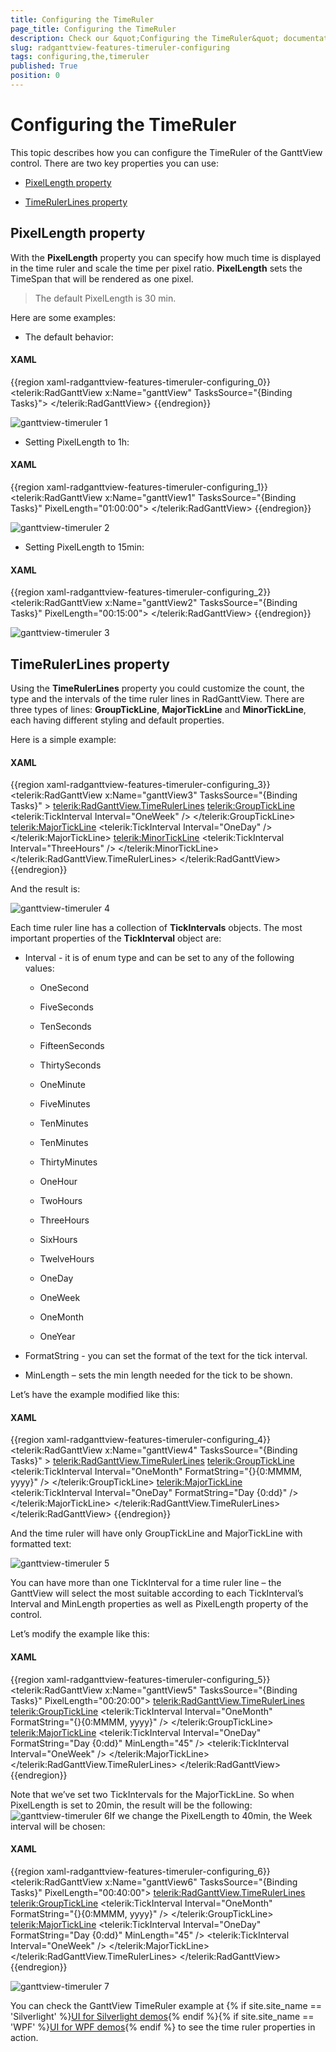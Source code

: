 ```yaml
---
title: Configuring the TimeRuler
page_title: Configuring the TimeRuler
description: Check our &quot;Configuring the TimeRuler&quot; documentation article for the RadGanttView WPF control.
slug: radganttview-features-timeruler-configuring
tags: configuring,the,timeruler
published: True
position: 0
---
```


# Configuring the TimeRuler

This topic describes how you can configure the TimeRuler of the GanttView control. There are two key properties you can use:

* [PixelLength property](#pixellength-property)

* [TimeRulerLines property](#timerulerlines-property)

## PixelLength property

With the __PixelLength__ property you  can specify how much time is displayed in the time ruler and scale the time per pixel ratio. __PixelLength__ sets the TimeSpan that will be rendered as one pixel.

>The default PixelLength is 30 min.

Here are some examples:

* The default behavior:

#### __XAML__

{{region xaml-radganttview-features-timeruler-configuring_0}}
	<telerik:RadGanttView x:Name="ganttView" TasksSource="{Binding Tasks}">
	</telerik:RadGanttView>
{{endregion}}

![ganttview-timeruler 1](images/ganttview-timeruler_1.png)

* Setting PixelLength to 1h:

#### __XAML__

{{region xaml-radganttview-features-timeruler-configuring_1}}
	<telerik:RadGanttView x:Name="ganttView1" TasksSource="{Binding Tasks}" PixelLength="01:00:00">
	</telerik:RadGanttView>
{{endregion}}

![ganttview-timeruler 2](images/ganttview-timeruler_2.png)

* Setting PixelLength to 15min:

#### __XAML__

{{region xaml-radganttview-features-timeruler-configuring_2}}
	<telerik:RadGanttView x:Name="ganttView2" TasksSource="{Binding Tasks}" PixelLength="00:15:00">
	</telerik:RadGanttView>
{{endregion}}

![ganttview-timeruler 3](images/ganttview-timeruler_3.png)

## TimeRulerLines property

Using the __TimeRulerLines__ property you could customize the count, the type and the intervals of the time ruler lines in RadGanttView. There are three types of lines:  __GroupTickLine__, __MajorTickLine__  and __MinorTickLine__, each having different styling and default properties.

Here is a simple example:

#### __XAML__

{{region xaml-radganttview-features-timeruler-configuring_3}}
	<telerik:RadGanttView x:Name="ganttView3" TasksSource="{Binding Tasks}" >
	    <telerik:RadGanttView.TimeRulerLines>
	        <telerik:GroupTickLine>
	            <telerik:TickInterval Interval="OneWeek" />
	        </telerik:GroupTickLine>
	        <telerik:MajorTickLine>
	            <telerik:TickInterval Interval="OneDay" />
	        </telerik:MajorTickLine>
	        <telerik:MinorTickLine>
	            <telerik:TickInterval Interval="ThreeHours" />
	        </telerik:MinorTickLine>
	    </telerik:RadGanttView.TimeRulerLines>
	</telerik:RadGanttView>
{{endregion}}

And the result is:

![ganttview-timeruler 4](images/ganttview-timeruler_4.png)

Each time ruler line has  a collection of __TickIntervals__ objects. The most important properties of the __TickInterval__ object are:

* Interval  - it is of enum type and can be set to any of the following values:

	* OneSecond

	* FiveSeconds

	* TenSeconds

	* FifteenSeconds

	* ThirtySeconds

	* OneMinute

	* FiveMinutes

	* TenMinutes

	* TenMinutes

	* ThirtyMinutes

	* OneHour

	* TwoHours

	* ThreeHours

	* SixHours

	* TwelveHours

	* OneDay

	* OneWeek

	* OneMonth

	* OneYear

* FormatString  - you can set the format of the text for the tick interval.

* MinLength – sets the min length needed for the tick to be shown.

Let’s have the example modified like this:

#### __XAML__

{{region xaml-radganttview-features-timeruler-configuring_4}}
	<telerik:RadGanttView x:Name="ganttView4" TasksSource="{Binding Tasks}" >
	    <telerik:RadGanttView.TimeRulerLines>
	        <telerik:GroupTickLine>
	            <telerik:TickInterval Interval="OneMonth" FormatString="{}{0:MMMM, yyyy}" />
	        </telerik:GroupTickLine>
	        <telerik:MajorTickLine>
	            <telerik:TickInterval Interval="OneDay" FormatString="Day {0:dd}" />
	        </telerik:MajorTickLine>
	    </telerik:RadGanttView.TimeRulerLines>
	</telerik:RadGanttView>
{{endregion}}

And the time ruler will have only GroupTickLine and MajorTickLine with formatted text:

![ganttview-timeruler 5](images/ganttview-timeruler_5.png)

You can have more than one TickInterval for a time ruler line – the GanttView will select the most suitable according to each TickInterval’s Interval and MinLength properties as well as PixelLength property of the control.

Let’s modify the example like this:

#### __XAML__

{{region xaml-radganttview-features-timeruler-configuring_5}}
	<telerik:RadGanttView x:Name="ganttView5" TasksSource="{Binding Tasks}" PixelLength="00:20:00">
	    <telerik:RadGanttView.TimeRulerLines>
	        <telerik:GroupTickLine>
	            <telerik:TickInterval Interval="OneMonth" FormatString="{}{0:MMMM, yyyy}" />
	        </telerik:GroupTickLine>
	        <telerik:MajorTickLine>
	            <telerik:TickInterval Interval="OneDay" FormatString="Day {0:dd}" MinLength="45" />
	            <telerik:TickInterval Interval="OneWeek"  />
	        </telerik:MajorTickLine>
	    </telerik:RadGanttView.TimeRulerLines>
	</telerik:RadGanttView>
{{endregion}}

Note that we’ve set two TickIntervals for the MajorTickLine.  So when PixelLength is set to 20min, the result will be the following:![ganttview-timeruler 6](images/ganttview-timeruler_6.png)If we change the PixelLength to 40min, the Week interval will be chosen:

#### __XAML__

{{region xaml-radganttview-features-timeruler-configuring_6}}
	<telerik:RadGanttView x:Name="ganttView6" TasksSource="{Binding Tasks}" PixelLength="00:40:00">
	    <telerik:RadGanttView.TimeRulerLines>
	        <telerik:GroupTickLine>
	            <telerik:TickInterval Interval="OneMonth" FormatString="{}{0:MMMM, yyyy}" />
	        </telerik:GroupTickLine>
	        <telerik:MajorTickLine>
	            <telerik:TickInterval Interval="OneDay" FormatString="Day {0:dd}" MinLength="45" />
	            <telerik:TickInterval Interval="OneWeek"  />
	        </telerik:MajorTickLine>
	    </telerik:RadGanttView.TimeRulerLines>
	</telerik:RadGanttView>
{{endregion}}

![ganttview-timeruler 7](images/ganttview-timeruler_7.png)

You can check the GanttView TimeRuler example at {% if site.site_name == 'Silverlight' %}[UI for Silverlight demos](https://demos.telerik.com/silverlight/#GanttView/Configuration/TimeRuler){% endif %}{% if site.site_name == 'WPF' %}[UI for WPF demos](https://demos.telerik.com/wpf/){% endif %} to see the time ruler properties in action. 
